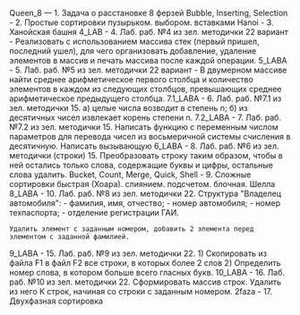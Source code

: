 Queen_8 — 1. Задача о расстановке 8 ферзей
Bubble, Inserting, Selection - 2. Простые сортировки пузырьком. выбором. вставками
Hanoi - 3. Ханойская башня
4_LAB - 4. Лаб. раб. №4 из зел. методички 
    22 вариант - Реализовать с использованием массива стек (первый пришел, последний ушел), для чего организовать добавление, удаление элементов в массив и печать массива после каждой операции.
5_LABA - 5. Лаб. раб. №5 из зел. методички
    22 вариант - В двумерном массиве найти среднее арифметическое первого столбца и количество элементов в каждом из следующих столбцов, превышающих среднее арифметическое предыдущего столбца.
7.1_LABA - 6. Лаб. раб. №7.1 из зел. методички
    15. а) целые числа возводит в степень n; б) из десятичных чисел извлекает корень степени n.
7.2_LABA - 7. Лаб. раб. №7.2 из зел. методички
    15. Написать функцию с переменным числом параметров для перевода чисел из восьмеричной системы счисления в десятичную. Написать вызывающую
6_LABA - 8. Лаб. раб. №6 из зел. методички (строки)
    15. Преобразовать строку таким образом, чтобы в ней остались только слова, содержащие буквы и цифры, остальные слова удалить.
Bucket, Count, Merge, Quick, Shell - 9. Сложные сортировки быстрая (Хоара). слиянием. подсчетом. блочная. Шелла
8_LABA - 10. Лаб. раб. №8 из зел. методички
    22. Структура "Владелец автомобиля":
    - фамилия, имя, отчество;
    - номер автомобиля;
    - номер техпаспорта;
    - отделение регистрации ГАИ.

    Удалить элемент с заданным номером, добавить 2 элемента перед элементом с заданной фамилией.
9_LABA - 15. Лаб. раб. №9 из зел. методички
    22. 1) Скопировать из файла F1 в файл F2 все строки, в которых более 2 слов
        2) Определить номер слова, в котором больше всего гласных букв.
10_LABA - 16. Лаб. раб. №10 из зел. методички
    22. Сформировать массив строк. Удалить из него К строк, начиная со строки с заданным номером.
2faza - 17. Двухфазная сортировка